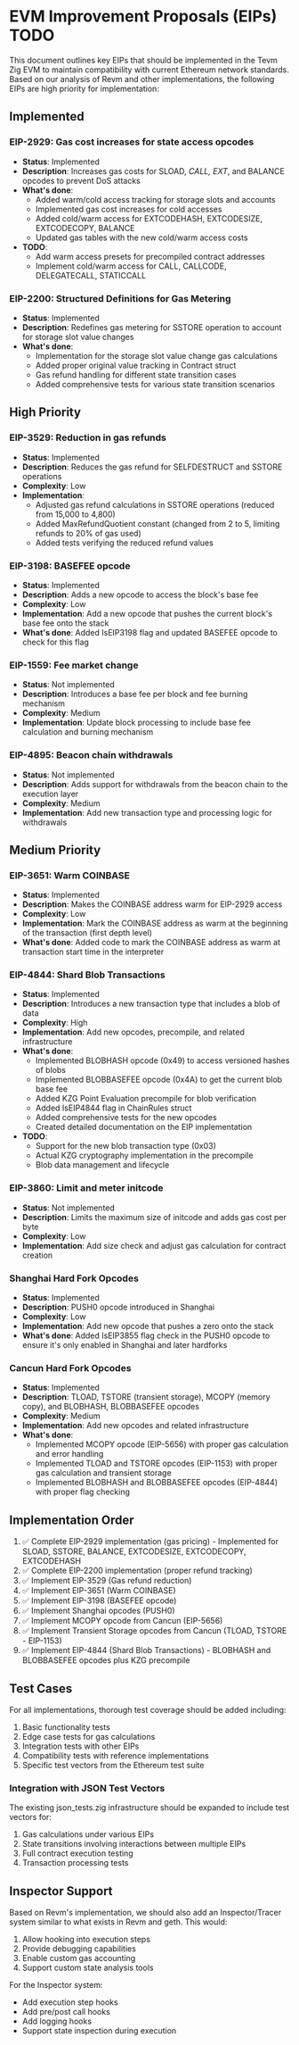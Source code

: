# EVM Improvement Proposals (EIPs) TODO

This document outlines key EIPs that should be implemented in the Tevm Zig EVM to maintain compatibility with current Ethereum network standards. Based on our analysis of Revm and other implementations, the following EIPs are high priority for implementation:

## Implemented

### EIP-2929: Gas cost increases for state access opcodes

- **Status**: Implemented
- **Description**: Increases gas costs for SLOAD, *CALL, EXT*, and BALANCE opcodes to prevent DoS attacks
- **What's done**: 
  - Added warm/cold access tracking for storage slots and accounts
  - Implemented gas cost increases for cold accesses
  - Added cold/warm access for EXTCODEHASH, EXTCODESIZE, EXTCODECOPY, BALANCE
  - Updated gas tables with the new cold/warm access costs
- **TODO**: 
  - Add warm access presets for precompiled contract addresses
  - Implement cold/warm access for CALL, CALLCODE, DELEGATECALL, STATICCALL

### EIP-2200: Structured Definitions for Gas Metering

- **Status**: Implemented
- **Description**: Redefines gas metering for SSTORE operation to account for storage slot value changes
- **What's done**: 
  - Implementation for the storage slot value change gas calculations
  - Added proper original value tracking in Contract struct
  - Gas refund handling for different state transition cases
  - Added comprehensive tests for various state transition scenarios

## High Priority

### EIP-3529: Reduction in gas refunds

- **Status**: Implemented
- **Description**: Reduces the gas refund for SELFDESTRUCT and SSTORE operations
- **Complexity**: Low
- **Implementation**: 
  - Adjusted gas refund calculations in SSTORE operations (reduced from 15,000 to 4,800)
  - Added MaxRefundQuotient constant (changed from 2 to 5, limiting refunds to 20% of gas used)
  - Added tests verifying the reduced refund values

### EIP-3198: BASEFEE opcode

- **Status**: Implemented
- **Description**: Adds a new opcode to access the block's base fee
- **Complexity**: Low
- **Implementation**: Add a new opcode that pushes the current block's base fee onto the stack
- **What's done**: Added IsEIP3198 flag and updated BASEFEE opcode to check for this flag

### EIP-1559: Fee market change

- **Status**: Not implemented
- **Description**: Introduces a base fee per block and fee burning mechanism
- **Complexity**: Medium
- **Implementation**: Update block processing to include base fee calculation and burning mechanism

### EIP-4895: Beacon chain withdrawals

- **Status**: Not implemented
- **Description**: Adds support for withdrawals from the beacon chain to the execution layer
- **Complexity**: Medium
- **Implementation**: Add new transaction type and processing logic for withdrawals

## Medium Priority

### EIP-3651: Warm COINBASE

- **Status**: Implemented
- **Description**: Makes the COINBASE address warm for EIP-2929 access
- **Complexity**: Low
- **Implementation**: Mark the COINBASE address as warm at the beginning of the transaction (first depth level)
- **What's done**: Added code to mark the COINBASE address as warm at transaction start time in the interpreter

### EIP-4844: Shard Blob Transactions

- **Status**: Implemented
- **Description**: Introduces a new transaction type that includes a blob of data
- **Complexity**: High
- **Implementation**: Add new opcodes, precompile, and related infrastructure
- **What's done**: 
  - Implemented BLOBHASH opcode (0x49) to access versioned hashes of blobs
  - Implemented BLOBBASEFEE opcode (0x4A) to get the current blob base fee
  - Added KZG Point Evaluation precompile for blob verification
  - Added IsEIP4844 flag in ChainRules struct
  - Added comprehensive tests for the new opcodes
  - Created detailed documentation on the EIP implementation
- **TODO**:
  - Support for the new blob transaction type (0x03)
  - Actual KZG cryptography implementation in the precompile
  - Blob data management and lifecycle

### EIP-3860: Limit and meter initcode

- **Status**: Not implemented
- **Description**: Limits the maximum size of initcode and adds gas cost per byte
- **Complexity**: Low
- **Implementation**: Add size check and adjust gas calculation for contract creation

### Shanghai Hard Fork Opcodes

- **Status**: Implemented
- **Description**: PUSH0 opcode introduced in Shanghai
- **Complexity**: Low
- **Implementation**: Add new opcode that pushes a zero onto the stack
- **What's done**: Added IsEIP3855 flag check in the PUSH0 opcode to ensure it's only enabled in Shanghai and later hardforks

### Cancun Hard Fork Opcodes

- **Status**: Implemented
- **Description**: TLOAD, TSTORE (transient storage), MCOPY (memory copy), and BLOBHASH, BLOBBASEFEE opcodes
- **Complexity**: Medium
- **Implementation**: Add new opcodes and related infrastructure
- **What's done**: 
  - Implemented MCOPY opcode (EIP-5656) with proper gas calculation and error handling
  - Implemented TLOAD and TSTORE opcodes (EIP-1153) with proper gas calculation and transient storage 
  - Implemented BLOBHASH and BLOBBASEFEE opcodes (EIP-4844) with proper flag checking

## Implementation Order

1. ✅ Complete EIP-2929 implementation (gas pricing) - Implemented for SLOAD, SSTORE, BALANCE, EXTCODESIZE, EXTCODECOPY, EXTCODEHASH
2. ✅ Complete EIP-2200 implementation (proper refund tracking)
3. ✅ Implement EIP-3529 (Gas refund reduction)
4. ✅ Implement EIP-3651 (Warm COINBASE)
5. ✅ Implement EIP-3198 (BASEFEE opcode)
6. ✅ Implement Shanghai opcodes (PUSH0)
7. ✅ Implement MCOPY opcode from Cancun (EIP-5656)
8. ✅ Implement Transient Storage opcodes from Cancun (TLOAD, TSTORE - EIP-1153)
9. ✅ Implement EIP-4844 (Shard Blob Transactions) - BLOBHASH and BLOBBASEFEE opcodes plus KZG precompile

## Test Cases

For all implementations, thorough test coverage should be added including:

1. Basic functionality tests
2. Edge case tests for gas calculations
3. Integration tests with other EIPs
4. Compatibility tests with reference implementations
5. Specific test vectors from the Ethereum test suite

### Integration with JSON Test Vectors

The existing json_tests.zig infrastructure should be expanded to include test vectors for:

1. Gas calculations under various EIPs
2. State transitions involving interactions between multiple EIPs
3. Full contract execution testing 
4. Transaction processing tests

## Inspector Support

Based on Revm's implementation, we should also add an Inspector/Tracer system similar to what exists in Revm and geth. This would:

1. Allow hooking into execution steps
2. Provide debugging capabilities
3. Enable custom gas accounting
4. Support custom state analysis tools

For the Inspector system:
- Add execution step hooks
- Add pre/post call hooks
- Add logging hooks
- Support state inspection during execution